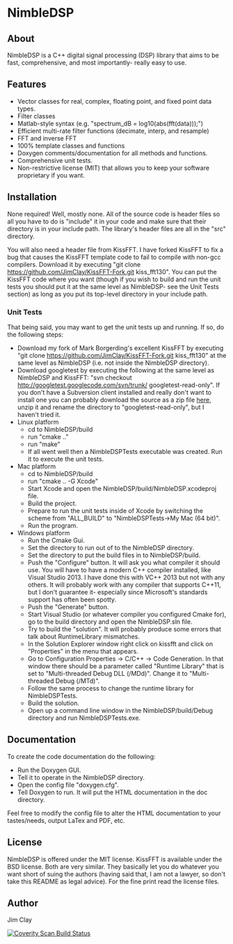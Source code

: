 NimbleDSP
========

## About
NimbleDSP is a C++ digital signal processing (DSP) library that aims to be fast, comprehensive, and most importantly- really easy to use.

## Features
* Vector classes for real, complex, floating point, and fixed point data types.
* Filter classes
* Matlab-style syntax (e.g. "spectrum_dB = log10(abs(fft(data)));")
* Efficient multi-rate filter functions (decimate, interp, and resample)
* FFT and inverse FFT
* 100% template classes and functions
* Doxygen comments/documentation for all methods and functions.
* Comprehensive unit tests.
* Non-restrictive license (MIT) that allows you to keep your software proprietary if you want.

## Installation
None required!  Well, mostly none.  All of the source code is header files so all you have to do is "include" it in your code and make sure that their directory is in your include path.  The library's header files are all in the "src" directory.

You will also need a header file from KissFFT.  I have forked KissFFT to fix a bug that causes the KissFFT template code to fail to compile with non-gcc compilers.  Download it by executing "git clone https://github.com/JimClay/KissFFT-Fork.git kiss_fft130".  You can put the KissFFT code where you want (though if you wish to build and run the unit tests you should put it at the same level as NimbleDSP- see the Unit Tests section) as long as you put its top-level directory in your include path.

### Unit Tests
That being said, you may want to get the unit tests up and running.  If so, do the following steps:

* Download my fork of Mark Borgerding's excellent KissFFT by executing "git clone https://github.com/JimClay/KissFFT-Fork.git kiss_fft130" at the same level as NimbleDSP (i.e. not inside the NimbleDSP directory).
* Download googletest by executing the following at the same level as NimbleDSP and KissFFT: "svn checkout http://googletest.googlecode.com/svn/trunk/ googletest-read-only".  If you don't have a Subversion client installed and really don't want to install one you can probably download the source as a zip file [here](https://code.google.com/p/googletest/downloads/list), unzip it and rename the directory to "googletest-read-only", but I haven't tried it.
* Linux platform
    * cd to NimbleDSP/build
    * run "cmake .."
    * run "make"
    * If all went well then a NimbleDSPTests executable was created.  Run it to execute the unit tests.
* Mac platform
    * cd to NimbleDSP/build
    * run "cmake .. -G Xcode"
    * Start Xcode and open the NimbleDSP/build/NimbleDSP.xcodeproj file.
    * Build the project.
    * Prepare to run the unit tests inside of Xcode by switching the scheme from "ALL_BUILD" to "NimbleDSPTests->My Mac (64 bit)".
    * Run the program.
* Windows platform
    * Run the Cmake Gui.
    * Set the directory to run out of to the NimbleDSP directory.
    * Set the directory to put the build files in to NimbleDSP/build.
    * Push the "Configure" button.  It will ask you what compiler it should use.  You will have to have a modern C++ compiler installed, like Visual Studio 2013.  I have done this with VC++ 2013 but not with any others.  It will probably work with any compiler that supports C++11, but I don't guarantee it- especially since Microsoft's standards support has often been spotty.
    * Push the "Generate" button.
    * Start Visual Studio (or whatever compiler you configured Cmake for), go to the build directory and open the NimbleDSP.sln file.
    * Try to build the "solution".  It will probably produce some errors that talk about RuntimeLibrary mismatches.
    * In the Solution Explorer window right click on kissfft and click on "Properties" in the menu that appears.
    *  Go to Configuration Properties -> C/C++ -> Code Generation.  In that window there should be a parameter called "Runtime Library" that is set to "Multi-threaded Debug DLL (/MDd)".  Change it to "Multi-threaded Debug (/MTd)".
    *  Follow the same process to change the runtime library for NimbleDSPTests.
    *  Build the solution.
    *  Open up a command line window in the NimbleDSP/build/Debug directory and run NimbleDSPTests.exe.

## Documentation
To create the code documentation do the following:

* Run the Doxygen GUI.
* Tell it to operate in the NimbleDSP directory.
* Open the config file "doxygen.cfg".
* Tell Doxygen to run.  It will put the HTML documentation in the doc directory.

Feel free to modify the config file to alter the HTML documentation to your tastes/needs, output LaTex and PDF, etc.

## License
NimbleDSP is offered under the MIT license.  KissFFT is available under the BSD license.  Both are very similar.  They basically let you do whatever you want short of suing the authors (having said that, I am not a lawyer, so don't take this README as legal advice).  For the fine print read the license files.

## Author
Jim Clay

<a href="https://scan.coverity.com/projects/3375">
  <img alt="Coverity Scan Build Status"
       src="https://scan.coverity.com/projects/3375/badge.svg"/>
</a>